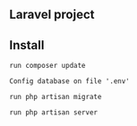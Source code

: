 ## Laravel project


## Install

``
run composer update
``

``
Config database on file '.env'
``

``
run php artisan migrate
``

``
run php artisan server
``
